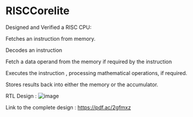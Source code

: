 # RISCCorelite
Designed and Verified a RISC CPU: 

Fetches an instruction from memory.

Decodes an instruction

Fetch a data operand from the memory if required by the instruction

Executes the instruction , processing mathematical operations, if required.

Stores results back into either the memory or the accumulator.

RTL Design : 
![image](https://github.com/user-attachments/assets/5b66d00c-ffd0-4c5e-8f9d-ebe02c39ad4e)

Link to the complete design : https://pdf.ac/2gfmxz
